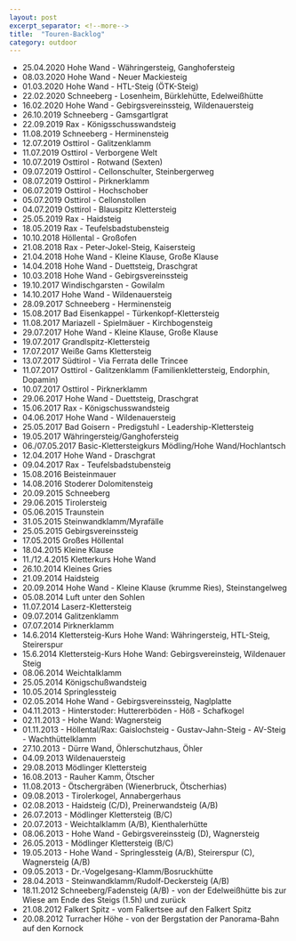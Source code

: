 ```yaml
---
layout: post
excerpt_separator: <!--more-->
title:  "Touren-Backlog"
category: outdoor
---
```

* 25.04.2020 Hohe Wand - Währingersteig, Ganghofersteig
* 08.03.2020 Hohe Wand - Neuer Mackiesteig
* 01.03.2020 Hohe Wand - HTL-Steig (ÖTK-Steig)
* 22.02.2020 Schneeberg - Losenheim, Bürklehütte, Edelweißhütte
* 16.02.2020 Hohe Wand - Gebirgsvereinssteig, Wildenauersteig
* 26.10.2019 Schneeberg - Gamsgartlgrat
* 22.09.2019 Rax - Königsschusswandsteig
* 11.08.2019 Schneeberg - Herminensteig
* 12.07.2019 Osttirol - Galitzenklamm
* 11.07.2019 Osttirol - Verborgene Welt
* 10.07.2019 Osttirol - Rotwand (Sexten)
* 09.07.2019 Osttirol - Cellonschulter, Steinbergerweg
* 08.07.2019 Osttirol - Pirknerklamm 
* 06.07.2019 Osttirol - Hochschober
* 05.07.2019 Osttirol - Cellonstollen
* 04.07.2019 Osttirol - Blauspitz Klettersteig
* 25.05.2019 Rax - Haidsteig
* 18.05.2019 Rax - Teufelsbadstubensteig
* 10.10.2018 Höllental - Großofen
* 21.08.2018 Rax - Peter-Jokel-Steig, Kaisersteig
* 21.04.2018 Hohe Wand - Kleine Klause, Große Klause
* 14.04.2018 Hohe Wand - Duettsteig, Draschgrat
* 10.03.2018 Hohe Wand - Gebirgsvereinssteig
* 19.10.2017 Windischgarsten - Gowilalm
* 14.10.2017 Hohe Wand - Wildenauersteig
* 28.09.2017 Schneeberg - Herminensteig
* 15.08.2017 Bad Eisenkappel - Türkenkopf-Klettersteig
* 11.08.2017 Mariazell - Spielmäuer - Kirchbogensteig
* 29.07.2017 Hohe Wand - Kleine Klause, Große Klause
* 19.07.2017 Grandlspitz-Klettersteig
* 17.07.2017 Weiße Gams Klettersteig
* 13.07.2017 Südtirol - Via Ferrata delle Trincee
* 11.07.2017 Osttirol - Galitzenklamm (Familienklettersteig, Endorphin, Dopamin)
* 10.07.2017 Osttirol - Pirknerklamm
* 29.06.2017 Hohe Wand - Duettsteig, Draschgrat
* 15.06.2017 Rax - Königschusswandsteig
* 04.06.2017 Hohe Wand - Wildenauersteig
* 25.05.2017 Bad Goisern - Predigstuhl - Leadership-Klettersteig
* 19.05.2017 Währingersteig/Ganghofersteig
* 06./07.05.2017 Basic-Klettersteigkurs Mödling/Hohe Wand/Hochlantsch
* 12.04.2017 Hohe Wand - Draschgrat
* 09.04.2017 Rax - Teufelsbadstubensteig
* 15.08.2016 Beisteinmauer
* 14.08.2016 Stoderer Dolomitensteig
* 20.09.2015 Schneeberg
* 29.06.2015 Tirolersteig
* 05.06.2015 Traunstein
* 31.05.2015 Steinwandklamm/Myrafälle
* 25.05.2015 Gebirgsvereinssteig
* 17.05.2015 Großes Höllental
* 18.04.2015 Kleine Klause
* 11./12.4.2015 Kletterkurs Hohe Wand
* 26.10.2014 Kleines Gries
* 21.09.2014 Haidsteig
* 20.09.2014 Hohe Wand - Kleine Klause (krumme Ries), Steinstangelweg
* 05.08.2014 Luft unter den Sohlen
* 11.07.2014 Laserz-Klettersteig
* 09.07.2014 Galitzenklamm
* 07.07.2014 Pirknerklamm
* 14.6.2014 Klettersteig-Kurs Hohe Wand: Währingersteig, HTL-Steig, Steirerspur
* 15.6.2014 Klettersteig-Kurs Hohe Wand: Gebirgsvereinsteig, Wildenauer Steig
* 08.06.2014 Weichtalklamm
* 25.05.2014 Königschußwandsteig
* 10.05.2014 Springlessteig
* 02.05.2014 Hohe Wand - Gebirgsvereinssteig, Naglplatte
* 04.11.2013 - Hinterstoder: Huttererböden - Höß - Schafkogel
* 02.11.2013 - Hohe Wand: Wagnersteig
* 01.11.2013 - Höllental/Rax: Gaislochsteig - Gustav-Jahn-Steig - AV-Steig - Wachthüttelklamm
* 27.10.2013 - Dürre Wand, Öhlerschutzhaus, Öhler
* 04.09.2013 Wildenauersteig
* 29.08.2013 Mödlinger Klettersteig
* 16.08.2013 - Rauher Kamm, Ötscher
* 11.08.2013 - Ötschergräben (Wienerbruck, Ötscherhias)
* 09.08.2013 - Tirolerkogel, Annabergerhaus
* 02.08.2013 - Haidsteig (C/D), Preinerwandsteig (A/B)
* 26.07.2013 - Mödlinger Klettersteig (B/C)
* 20.07.2013 - Weichtalklamm (A/B), Kienthalerhütte
* 08.06.2013 - Hohe Wand - Gebirgsvereinssteig (D), Wagnersteig
* 26.05.2013 - Mödlinger Klettersteig (B/C)
* 19.05.2013 - Hohe Wand - Springlessteig (A/B), Steirerspur (C), Wagnersteig (A/B)
* 09.05.2013 - Dr.-Vogelgesang-Klamm/Bosruckhütte
* 28.04.2013 - Steinwandklamm/Rudolf-Deckersteig (A/B)
* 18.11.2012 Schneeberg/Fadensteig (A/B) - von der Edelweißhütte bis zur Wiese am Ende des Steigs (1.5h) und zurück
* 21.08.2012 Falkert Spitz - vom Falkertsee auf den Falkert Spitz
* 20.08.2012 Turracher Höhe - von der Bergstation der Panorama-Bahn auf den Kornock
